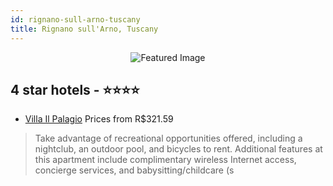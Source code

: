 ```yaml
---
id: rignano-sull-arno-tuscany
title: Rignano sull'Arno, Tuscany
---
```


<center><img src="https://i.travelapi.com/hotels/3000000/2530000/2523800/2523707/41fa4b70_z.jpg" alt="Featured Image" /></center>


##  4 star hotels - ⭐️⭐️⭐️⭐️

-    [Villa Il Palagio](https://us.hurb.com/hotels/rignano-sull-arno/villa-il-palagio-JNP-JP125929?cmp=18055) Prices from R$321.59
   > Take advantage of recreational opportunities offered, including a nightclub, an outdoor pool, and bicycles to rent. Additional features at this apartment include complimentary wireless Internet access, concierge services, and babysitting/childcare (s
